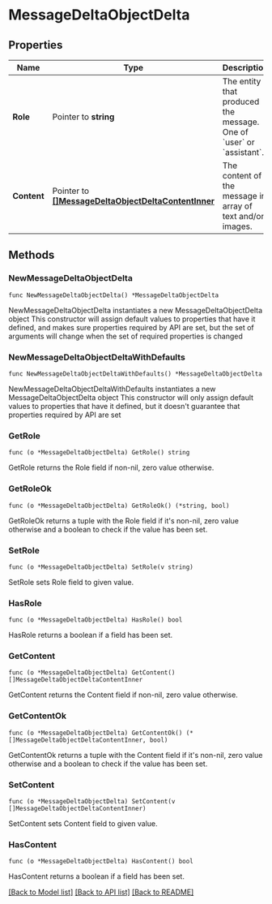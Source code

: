 # MessageDeltaObjectDelta

## Properties

Name | Type | Description | Notes
------------ | ------------- | ------------- | -------------
**Role** | Pointer to **string** | The entity that produced the message. One of &#x60;user&#x60; or &#x60;assistant&#x60;. | [optional] 
**Content** | Pointer to [**[]MessageDeltaObjectDeltaContentInner**](MessageDeltaObjectDeltaContentInner.md) | The content of the message in array of text and/or images. | [optional] 

## Methods

### NewMessageDeltaObjectDelta

`func NewMessageDeltaObjectDelta() *MessageDeltaObjectDelta`

NewMessageDeltaObjectDelta instantiates a new MessageDeltaObjectDelta object
This constructor will assign default values to properties that have it defined,
and makes sure properties required by API are set, but the set of arguments
will change when the set of required properties is changed

### NewMessageDeltaObjectDeltaWithDefaults

`func NewMessageDeltaObjectDeltaWithDefaults() *MessageDeltaObjectDelta`

NewMessageDeltaObjectDeltaWithDefaults instantiates a new MessageDeltaObjectDelta object
This constructor will only assign default values to properties that have it defined,
but it doesn't guarantee that properties required by API are set

### GetRole

`func (o *MessageDeltaObjectDelta) GetRole() string`

GetRole returns the Role field if non-nil, zero value otherwise.

### GetRoleOk

`func (o *MessageDeltaObjectDelta) GetRoleOk() (*string, bool)`

GetRoleOk returns a tuple with the Role field if it's non-nil, zero value otherwise
and a boolean to check if the value has been set.

### SetRole

`func (o *MessageDeltaObjectDelta) SetRole(v string)`

SetRole sets Role field to given value.

### HasRole

`func (o *MessageDeltaObjectDelta) HasRole() bool`

HasRole returns a boolean if a field has been set.

### GetContent

`func (o *MessageDeltaObjectDelta) GetContent() []MessageDeltaObjectDeltaContentInner`

GetContent returns the Content field if non-nil, zero value otherwise.

### GetContentOk

`func (o *MessageDeltaObjectDelta) GetContentOk() (*[]MessageDeltaObjectDeltaContentInner, bool)`

GetContentOk returns a tuple with the Content field if it's non-nil, zero value otherwise
and a boolean to check if the value has been set.

### SetContent

`func (o *MessageDeltaObjectDelta) SetContent(v []MessageDeltaObjectDeltaContentInner)`

SetContent sets Content field to given value.

### HasContent

`func (o *MessageDeltaObjectDelta) HasContent() bool`

HasContent returns a boolean if a field has been set.


[[Back to Model list]](../README.md#documentation-for-models) [[Back to API list]](../README.md#documentation-for-api-endpoints) [[Back to README]](../README.md)


